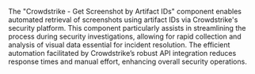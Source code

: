 The "Crowdstrike - Get Screenshot by Artifact IDs" component enables automated retrieval of screenshots using artifact IDs via Crowdstrike's security platform. This component particularly assists in streamlining the process during security investigations, allowing for rapid collection and analysis of visual data essential for incident resolution. The efficient automation facilitated by Crowdstrike’s robust API integration reduces response times and manual effort, enhancing overall security operations.

